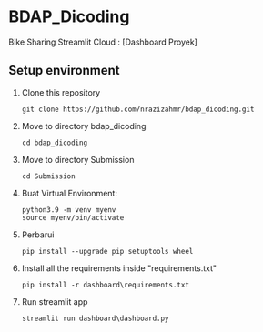 # BDAP_Dicoding
Bike Sharing
Streamlit Cloud : [Dashboard Proyek] 
## Setup environment
1. Clone this repository
   ```
   git clone https://github.com/nrazizahmr/bdap_dicoding.git
   ```
2. Move to directory bdap_dicoding
   ```
   cd bdap_dicoding
   ```
3. Move to directory Submission
   ```
   cd Submission
   ```  
4. Buat Virtual Environment:
   ```
   python3.9 -m venv myenv
   source myenv/bin/activate
   ```
5. Perbarui
   ```
   pip install --upgrade pip setuptools wheel
   ```
6. Install all the requirements inside "requirements.txt"
   ```
   pip install -r dashboard\requirements.txt
   ```
7. Run streamlit app
   ```
   streamlit run dashboard\dashboard.py
   ```
